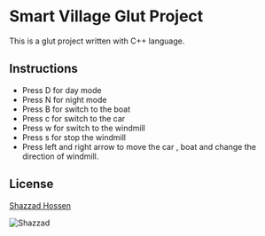 
# Smart Village Glut Project

This is a glut project written with C++ language.




## Instructions

- Press D for day mode
- Press N for night mode
- Press B for switch to the boat
- Press c for switch to the car
- Press w for switch to the windmill
- Press s for stop the windmill
- Press left and right arrow to move the car , boat and change the direction of windmill.



## License

[Shazzad Hossen](https://facebook.com/sboy.showrav)


![Shazzad](https://lh3.googleusercontent.com/a/AGNmyxZdmTdCWxl3I5iTX4tz6j37U6zzoIBG_lQAOcNCXg=s96-c)

